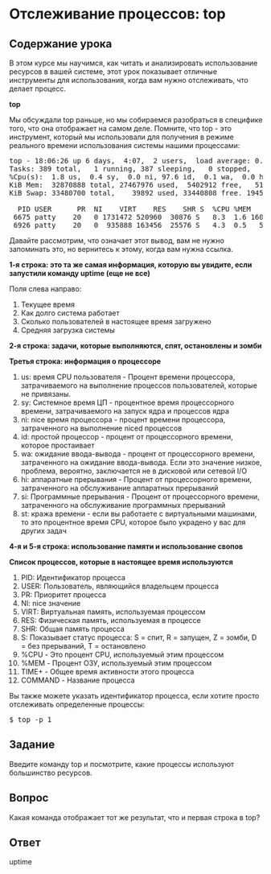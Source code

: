 # Отслеживание процессов: top

## Содержание урока

В этом курсе мы научимся, как читать и анализировать использование ресурсов в вашей системе, этот урок показывает отличные инструменты для использования, когда вам нужно отслеживать, что делает процесс.

<b>top</b>

Мы обсуждали top раньше, но мы собираемся разобраться в специфике того, что она отображает на самом деле. Помните, что top - это инструмент, который мы использовали для получения в режиме реального времени использования системы нашими процессами:

<pre>
top - 18:06:26 up 6 days,  4:07,  2 users,  load average: 0.92, 0.62, 0.59
Tasks: 389 total,   1 running, 387 sleeping,   0 stopped,   1 zombie
%Cpu(s):  1.8 us,  0.4 sy,  0.0 ni, 97.6 id,  0.1 wa,  0.0 hi,  0.0 si,  0.0 st
KiB Mem:  32870888 total, 27467976 used,  5402912 free,   518808 buffers
KiB Swap: 33480700 total,    39892 used, 33440808 free. 19454152 cached Mem

  PID USER      PR  NI    VIRT    RES    SHR S  %CPU %MEM     TIME+ COMMAND                             
 6675 patty    20   0 1731472 520960  30876 S   8.3  1.6 160:24.79 chrome                             
 6926 patty    20   0  935888 163456  25576 S   4.3  0.5   5:28.13 chrome 
</pre>

Давайте рассмотрим, что означает этот вывод, вам не нужно запоминать это, но вернитесь к этому, когда вам нужна ссылка.

<b>1-я строка: это та же самая информация, которую вы увидите, если запустили команду uptime (еще не все)</b>

Поля слева направо:
<ol>
<li>Текущее время</li>
<li>Как долго система работает</li>
<li>Сколько пользователей в настоящее время загружено</li>
<li>Средняя загрузка системы</li>
</ol>

<b>2-я строка: задачи, которые выполняются, спят, остановлены и зомби</b>

<b>Третья строка: информация о процессоре</b>

<ol>
<li>us: время CPU пользователя - Процент времени процессора, затрачиваемого на выполнение процессов пользователей, которые не привязаны.</li>
<li>sy: Системное время ЦП - процентное время процессорного времени, затрачиваемого на запуск ядра и процессов ядра</li>
<li>ni: nice время процессора - процент времени процессора, затраченного на выполнение niced процессов</li>
<li>id: простой процессор - процент от процессорного времени, которое простаивает</li>
<li>wa: ожидание ввода-вывода - процент от процессорного времени, затраченного на ожидание ввода-вывода. Если это значение низкое, проблема, вероятно, заключается не в дисковой или сетевой I/O</li> 
<li>hi: аппаратные прерывания - Процент от процессорного времени, затраченного на обслуживание аппаратных прерываний</li>
<li>si: Программные прерывания - Процент от процессорного времени, затраченного на обслуживание программных прерываний</li>
<li>st: кража времени - если вы работаете с виртуальными машинами, то это процентное время CPU, которое было украдено у вас для других задач</li>
</ol>

<b>4-я и 5-я строка: использование памяти и использование свопов</b>

<b>Список процессов, которые в настоящее время используются</b>

<ol>
<li>PID: Идентификатор процесса</li>
<li>USER: Пользователь, являющийся владельцем процесса</li>
<li>PR: Приоритет процесса</li>
<li>NI: nice значение</li>
<li>VIRT: Виртуальная память, используемая процессом</li>
<li>RES: Физическая память, используемая в процессе</li>
<li>SHR: Общая память процесса</li>
<li>S: Показывает статус процесса: S = спит, R = запущен, Z = зомби, D = без прерываний, T = остановлено</li>
<li>%CPU - Это процент CPU, используемый этим процессом</li>
<li>%MEM - Процент ОЗУ, используемый этим процессом</li>
<li>TIME+ - Общее время активности этого процесса</li>
<li>COMMAND - Название процесса</li>
</ol>

Вы также можете указать идентификатор процесса, если хотите просто отслеживать определенные процессы:

<pre>$ top -p 1</pre>

## Задание

Введите команду top и посмотрите, какие процессы используют большинство ресурсов.

## Вопрос	

Какая команда отображает тот же результат, что и первая строка в top?

## Ответ

uptime